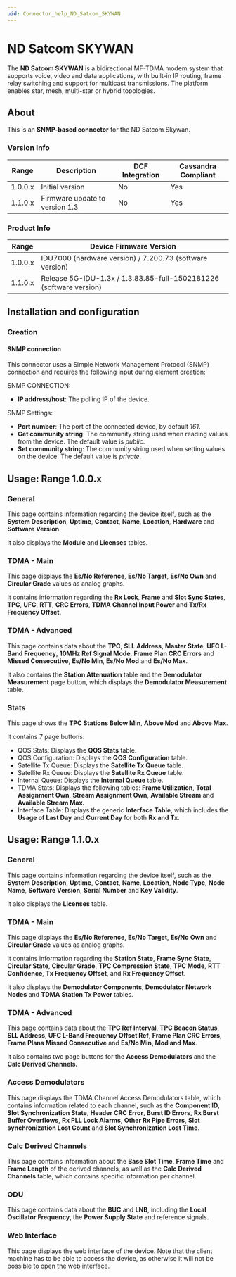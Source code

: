 ```yaml
---
uid: Connector_help_ND_Satcom_SKYWAN
---
```


# ND Satcom SKYWAN

The **ND Satcom SKYWAN** is a bidirectional MF-TDMA modem system that supports voice, video and data applications, with built-in IP routing, frame relay switching and support for multicast transmissions. The platform enables star, mesh, multi-star or hybrid topologies.

## About

This is an **SNMP-based connector** for the ND Satcom Skywan.

### Version Info

| Range     | Description                    | DCF Integration     | Cassandra Compliant     |
|------------------|--------------------------------|---------------------|-------------------------|
| 1.0.0.x          | Initial version                | No                  | Yes                     |
| 1.1.0.x          | Firmware update to version 1.3 | No                  | Yes                     |

### Product Info

| **Range** | **Device Firmware Version**                                        |
|------------------|--------------------------------------------------------------------|
| 1.0.0.x          | IDU7000 (hardware version) / 7.200.73 (software version)           |
| 1.1.0.x          | Release 5G-IDU-1.3x / 1.3.83.85-full-1502181226 (software version) |

## Installation and configuration

### Creation

#### SNMP connection

This connector uses a Simple Network Management Protocol (SNMP) connection and requires the following input during element creation:

SNMP CONNECTION:

- **IP address/host**: The polling IP of the device.

SNMP Settings:

- **Port number**: The port of the connected device, by default *161*.
- **Get community string**: The community string used when reading values from the device. The default value is *public*.
- **Set community string**: The community string used when setting values on the device. The default value is *private*.

## Usage: Range 1.0.0.x

### General

This page contains information regarding the device itself, such as the **System Description**, **Uptime**, **Contact**, **Name**, **Location**, **Hardware** and **Software Version**.

It also displays the **Module** and **Licenses** tables.

### TDMA - Main

This page displays the **Es/No Reference**, **Es/No Target**, **Es/No Own** and **Circular Grade** values as analog graphs.

It contains information regarding the **Rx Lock**, **Frame** and **Slot Sync States**, **TPC**, **UFC**, **RTT**, **CRC Errors**, **TDMA** **Channel Input Power** and **Tx/Rx Frequency Offset**.

### TDMA - Advanced

This page contains data about the **TPC**, **SLL Address**, **Master State**, **UFC L-Band Frequency**, **10MHz Ref Signal Mode**, **Frame Plan CRC Errors** and **Missed Consecutive**, **Es/No Min**, **Es/No Mod** and **Es/No Max**.

It also contains the **Station Attenuation** table and the **Demodulator Measurement** page button, which displays the **Demodulator Measurement** table.

### Stats

This page shows the **TPC Stations Below Min**, **Above Mod** and **Above Max**.

It contains 7 page buttons:

- QOS Stats: Displays the **QOS Stats** table.
- QOS Configuration: Displays the **QOS Configuration** table.
- Satellite Tx Queue: Displays the **Satellite Tx Queue** table.
- Satellite Rx Queue: Displays the **Satellite Rx Queue** table.
- Internal Queue: Displays the **Internal Queue** table.
- TDMA Stats: Displays the following tables: **Frame Utilization**, **Total Assignment Own**, **Stream Assignment Own**, **Available Stream** and **Available Stream Max.**
- Interface Table: Displays the generic **Interface Table**, which includes the **Usage of Last Day** and **Current Day** for both **Rx and Tx**.

## Usage: Range 1.1.0.x

### General

This page contains information regarding the device itself, such as the **System Description**, **Uptime**, **Contact**, **Name**, **Location**, **Node Type**, **Node Name**, **Software Version**, **Serial Number** and **Key Validity**.

It also displays the **Licenses** table.

### TDMA - Main

This page displays the **Es/No Reference**, **Es/No** **Target**, **Es/No** **Own** and **Circular Grade** values as analog graphs.

It contains information regarding the **Station State**, **Frame Sync State**, **Circular State**, **Circular Grade**, **TPC Compression State**, **TPC Mode**, **RTT Confidence**, **Tx Frequency Offset**, and **Rx Frequency Offset**.

It also displays the **Demodulator Components**, **Demodulator Network Nodes** and **TDMA Station Tx Power** tables.

### TDMA - Advanced

This page contains data about the **TPC Ref Interval**, **TPC Beacon Status**, **SLL Address**, **UFC L-Band Frequency Offset Ref**, **Frame Plan CRC Errors**, **Frame Plans Missed Consecutive** and **Es/No Min, Mod and Max**.

It also contains two page buttons for the **Access Demodulators** and the **Calc Derived Channels.**

### Access Demodulators

This page displays the TDMA Channel Access Demodulators table, which contains information related to each channel, such as the **Component ID**, **Slot Synchronization State**, **Header CRC Error**, **Burst ID Errors**, **Rx Burst Buffer Overflows**, **Rx PLL Lock Alarms**, **Other Rx Pipe Errors**, **Slot synchronization Lost Count** and **Slot Synchronization Lost Time**.

### Calc Derived Channels

This page contains information about the **Base Slot Time**, **Frame Time** and **Frame Length** of the derived channels, as well as the **Calc Derived Channels** table, which contains specific information per channel.

### ODU

This page contains data about the **BUC** and **LNB**, including the **Local Oscillator Frequency**, the **Power Supply State** and reference signals.

### Web Interface

This page displays the web interface of the device. Note that the client machine has to be able to access the device, as otherwise it will not be possible to open the web interface.
